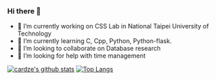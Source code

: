 <!-- ### Hi there 👋 -->

<!--
**cardze/cardze** is a ✨ _special_ ✨ repository because its `README.md` (this file) appears on your GitHub profile.

Here are some ideas to get you started:

- 🔭 I’m currently working on ...
- 🌱 I’m currently learning ...
- 👯 I’m looking to collaborate on ...
- 🤔 I’m looking for help with ...
- 💬 Ask me about ...
- 📫 How to reach me: ...
- 😄 Pronouns: ...
- ⚡ Fun fact: ...
-->
### Hi there 👋
- 🔭 I’m currently working on CSS Lab in National Taipei University of Technology
- 🌱 I’m currently learning C, Cpp, Python, Python-flask. 
- 👯 I’m looking to collaborate on Database research
- 🤔 I’m looking for help with time management

[![cardze's github stats](https://github-readme-stats.vercel.app/api?username=cardze&show_icons=true&include_all_commits=true&theme=dracula)](https://github.com/anuraghazra/github-readme-stats)
[![Top Langs](https://github-readme-stats.vercel.app/api/top-langs/?username=cardze&layout=compact&theme=dracula)](https://github.com/anuraghazra/github-readme-stats)
